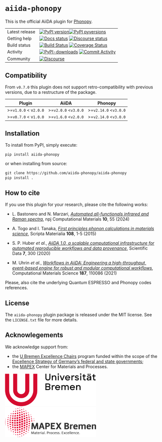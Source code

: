 # `aiida-phonopy`

This is the official AiiDA plugin for [Phonopy](https://phonopy.github.io/phonopy/index.html).

|    | |
|-----|----------------------------------------------------------------------------|
|Latest release| [![PyPI version](https://badge.fury.io/py/aiida-phonopy.svg)](https://badge.fury.io/py/aiida-phonopy)[![PyPI pyversions](https://img.shields.io/pypi/pyversions/aiida-phonopy.svg)](https://pypi.python.org/pypi/aiida-phonopy) |
|Getting help| [![Docs status](https://readthedocs.org/projects/aiida-phonopy/badge)](http://aiida-phonopy.readthedocs.io/) [![Discourse status](https://img.shields.io/discourse/status?server=https%3A%2F%2Faiida.discourse.group%2F)](https://aiida.discourse.group/)
|Build status| [![Build Status](https://github.com/aiida-phonopy/aiida-phonopy/actions/workflows/ci.yml/badge.svg?branch=main)](https://github.com/aiida-phonopy/aiida-phonopy/actions) [![Coverage Status](https://codecov.io/gh/aiida-phonopy/aiida-phonopy/branch/main/graph/badge.svg)](https://codecov.io/gh/aiida-phonopy/aiida-phonopy) |
|Activity| [![PyPI-downloads](https://img.shields.io/pypi/dm/aiida-phonopy.svg?style=flat)](https://pypistats.org/packages/aiida-phonopy) [![Commit Activity](https://img.shields.io/github/commit-activity/m/aiida-phonopy/aiida-phonopy.svg)](https://github.com/aiida-phonopy/aiida-phonopy/pulse)
|Community|  [![Discourse](https://img.shields.io/discourse/topics?server=https%3A%2F%2Faiida.discourse.group%2F&logo=discourse)](https://aiida.discourse.group/)

## Compatibility

From `v0.7.0` this plugin does not support retro-compatibility with previous versions,
due to a restructure of the package.

| Plugin | AiiDA | Phonopy |
|-|-|-|
| >=`v1.0.0` < v`2.0.0` | >=`v2.0.0` <`v3.0.0` |  >=`v2.14.0` <`v3.0.0` |
| >=`v0.7.0` < v`1.0.0` | >=`v1.6.0` <`v2.0.0` |  >=`v2.14.0` <`v3.0.0` |

## Installation

To install from PyPI, simply execute:

    pip install aiida-phonopy

or when installing from source:

    git clone https://github.com/aiida-phonopy/aiida-phonopy
    pip install .

## How to cite

If you use this plugin for your research, please cite the following works:

* L. Bastonero and N. Marzari, [*Automated all-functionals infrared and Raman spectra*](https://doi.org/10.1038/s41524-024-01236-3), npj Computational Materials **10**, 55 (2024)

* A. Togo and I. Tanaka, [*First principles phonon calculations in materials science*](http://dx.doi.org/10.1016/j.scriptamat.2015.07.021), Scripta Materialia **108**, 1-5 (2015)

* S. P. Huber _et al._, [*AiiDA 1.0, a scalable computational infrastructure for automated reproducible workflows and data provenance*](https://doi.org/10.1038/s41597-020-00638-4), Scientific Data **7**, 300 (2020)

* M. Uhrin _et al._, [*Workflows in AiiDA: Engineering a high-throughput, event-based engine for robust and modular computational workflows*](https://www.sciencedirect.com/science/article/pii/S0927025620305772), Computational Materials Science **187**, 110086 (2021)

Please, also cite the underlying Quantum ESPRESSO and Phonopy codes references.

## License

The `aiida-phonopy` plugin package is released under the MIT license.
See the `LICENSE.txt` file for more details.


## Acknowlegements

We acknowledge support from:
* the [U Bremen Excellence Chairs](https://www.uni-bremen.de/u-bremen-excellence-chairs) program funded within the scope of the [Excellence Strategy of Germany’s federal and state governments](https://www.dfg.de/en/research_funding/excellence_strategy/index.html);
* the [MAPEX](https://www.uni-bremen.de/en/mapex) Center for Materials and Processes.

<img src="https://raw.githubusercontent.com/aiida-phonopy/aiida-phonopy/main/docs/source/images/UBREMEN.png" width="300px" height="108px"/>
<img src="https://raw.githubusercontent.com/aiida-phonopy/aiida-phonopy/main/docs/source/images/MAPEX.jpg" width="300px" height="99px"/>
